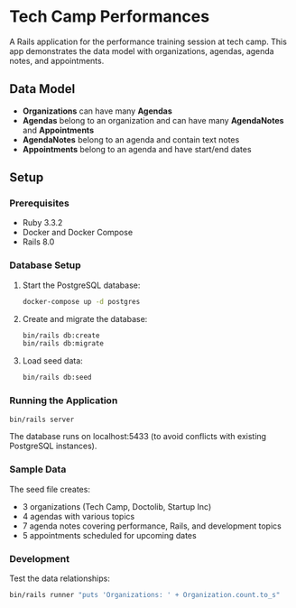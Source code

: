 # Tech Camp Performances

A Rails application for the performance training session at tech camp. This app demonstrates the data model with organizations, agendas, agenda notes, and appointments.

## Data Model

- **Organizations** can have many **Agendas**
- **Agendas** belong to an organization and can have many **AgendaNotes** and **Appointments**
- **AgendaNotes** belong to an agenda and contain text notes
- **Appointments** belong to an agenda and have start/end dates

## Setup

### Prerequisites

- Ruby 3.3.2
- Docker and Docker Compose
- Rails 8.0

### Database Setup

1. Start the PostgreSQL database:
   ```bash
   docker-compose up -d postgres
   ```

2. Create and migrate the database:
   ```bash
   bin/rails db:create
   bin/rails db:migrate
   ```

3. Load seed data:
   ```bash
   bin/rails db:seed
   ```

### Running the Application

```bash
bin/rails server
```

The database runs on localhost:5433 (to avoid conflicts with existing PostgreSQL instances).

### Sample Data

The seed file creates:
- 3 organizations (Tech Camp, Doctolib, Startup Inc)
- 4 agendas with various topics
- 7 agenda notes covering performance, Rails, and development topics
- 5 appointments scheduled for upcoming dates

### Development

Test the data relationships:
```bash
bin/rails runner "puts 'Organizations: ' + Organization.count.to_s"
```
